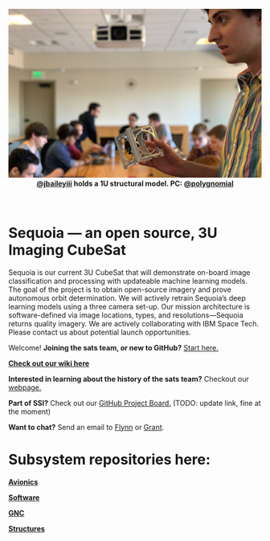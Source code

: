 <p align="center">
  <img src="imgs/1u-structural-model.jpeg" width="900"><br>
  <b> <a href="https://github.com/jbaileyiii">@jbaileyiii</a> holds a 1U structural model. PC: <a href="https://github.com/polygnomial">@polygnomial</a> </b><br>
  <br><br>
</p>

# Sequoia — an open source, 3U Imaging CubeSat
Sequoia is our current 3U CubeSat that will demonstrate on-board image classification and processing with updateable machine learning models. The goal of the project is to obtain open-source imagery and prove autonomous orbit determination. We will actively retrain Sequoia’s deep learning models using a three camera set-up. Our mission architecture is software-defined via image locations, types, and resolutions—Sequoia returns quality imagery. We are actively collaborating with IBM Space Tech. Please contact us about potential launch opportunities.

Welcome! **Joining the sats team, or new to GitHub?** [Start here.](START_HERE.md)

**[Check out our wiki here](https://wiki.stanfordssi.org/Satellites)** 

**Interested in learning about the history of the sats team?** Checkout our [webpage.](https://ssi.stanford.edu/teams/satellites)

**Part of SSI?** Check out our [GitHub Project Board.](https://github.com/orgs/stanford-ssi/projects/2) (TODO: update link, fine at the moment)

**Want to chat?** Send an email to [Flynn](mailto:flynnd@stanford.edu) or [Grant](mailto:gregen@stanford.edu).

# Subsystem repositories here:

**[Avionics](https://github.com/stanford-ssi/sequoia-avionics)**

**[Software](https://github.com/stanford-ssi/sequoia-software)**

**[GNC](https://github.com/stanford-ssi/sequoia-gnc)**

**[Structures](https://github.com/stanford-ssi/sequoia-structures)**

